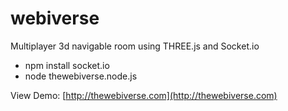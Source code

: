 webiverse
=========

Multiplayer 3d navigable room using THREE.js and Socket.io

- npm install socket.io
- node thewebiverse.node.js

View Demo: [http://thewebiverse.com](http://thewebiverse.com)
